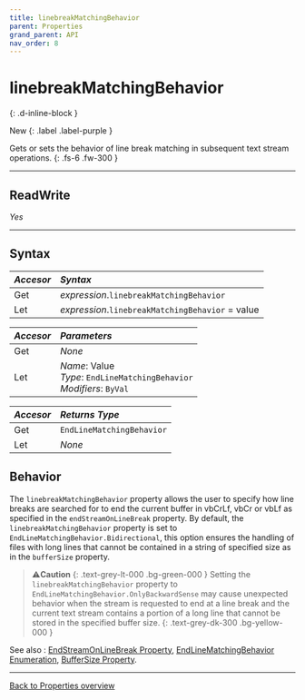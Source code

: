 ```yaml
---
title: linebreakMatchingBehavior
parent: Properties
grand_parent: API
nav_order: 8
---
```


# linebreakMatchingBehavior
{: .d-inline-block }

New
{: .label .label-purple }

Gets or sets the behavior of line break matching in subsequent text stream operations.
{: .fs-6 .fw-300 }

---

## ReadWrite

_Yes_

---

## Syntax

|**_Accesor_**|**_Syntax_**|
|:----------|:----------|
|Get|*expression*.`linebreakMatchingBehavior`|
|Let|*expression*.`linebreakMatchingBehavior` = value|

|**_Accesor_**|**_Parameters_**|
|:----------|:----------|
|Get|_None_|
|Let|*Name*: Value<br>*Type*: `EndLineMatchingBehavior`<br>*Modifiers*: `ByVal`|

|**_Accesor_**|**_Returns Type_**|
|:----------|:----------|
|Get|`EndLineMatchingBehavior`|
|Let|_None_|

## Behavior

The `linebreakMatchingBehavior` property allows the user to specify how line breaks are searched for to end the current buffer in vbCrLf, vbCr or vbLf as specified in the `endStreamOnLineBreak` property. By default, the `linebreakMatchingBehavior` property is set to `EndLineMatchingBehavior.Bidirectional`, this option ensures the handling of files with long lines that cannot be contained in a string of specified size as in the `bufferSize` property. 

>⚠️**Caution**
>{: .text-grey-lt-000 .bg-green-000 }
>Setting the `linebreakMatchingBehavior` property to `EndLineMatchingBehavior.OnlyBackwardSense` may cause unexpected behavior when the stream is requested to end at a line break and the current text stream contains a portion of a long line that cannot be stored in the specified buffer size.
{: .text-grey-dk-300 .bg-yellow-000 }

See also
: [EndStreamOnLineBreak Property](https://ecp-solutions.github.io/ECPTextStream/api/properties/endstreamonlinebreak.html), [EndLineMatchingBehavior Enumeration](https://ecp-solutions.github.io/ECPTextStream/api/enumerations/endlinematchingbehavior.html), [BufferSize Property](https://ecp-solutions.github.io/ECPTextStream/api/properties/buffersize.html).

---

[Back to Properties overview](https://ecp-solutions.github.io/ECPTextStream/api/properties/)

